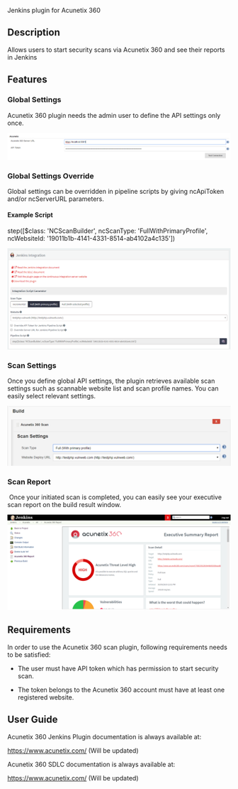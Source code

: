 Jenkins plugin for Acunetix 360

## Description

Allows users to start security scans via Acunetix 360 and see their
reports in Jenkins 

## Features

### Global Settings

Acunetix 360 plugin needs the admin user to define the API settings
only once.

![](ss/jenkins_global_settings.png)

### Global Settings Override

Global settings can be overridden in pipeline scripts by
giving ncApiToken and/or ncServerURL parameters.

#### Example Script

step([$class: 'NCScanBuilder', ncScanType: 'FullWithPrimaryProfile', ncWebsiteId: '19011b1b-4141-4331-8514-ab4102a4c135'])

![](ss/NE_jenkins_new_integration.png)

### Scan Settings

Once you define global API settings, the plugin retrieves available
scan settings such as scannable website list and scan profile names. You
can easily select relevant settings.

![](ss/jenkins_scan_settings.png)
  
### Scan Report

 Once your initiated scan is completed, you can easily see your
executive scan report on the build result window.

![](ss/jenkins_scan_report.png)

## Requirements

In order to use the Acunetix 360 scan plugin, following requirements
needs to be satisfied:

-   The user must have API token which has permission to start security
    scan.

-   The token belongs to the Acunetix 360 account must have at least one
    registered website. 

## User Guide

Acunetix 360 Jenkins Plugin documentation is always available at:

<https://www.acunetix.com/> (Will be updated)

Acunetix 360 SDLC documentation is always available at:

<https://www.acunetix.com/> (Will be updated)
